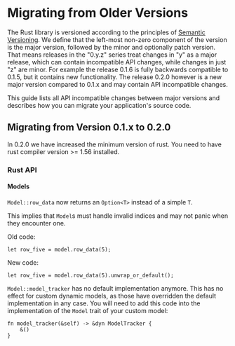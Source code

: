 # Migrating from Older Versions

The Rust library is versioned according to the principles of [Semantic Versioning](https://semver.org). We define that the left-most non-zero component of the version is the major version, followed by the minor and optionally patch version. That means releases in the "0.y.z" series treat changes in "y" as a major release, which can contain incompatible API changes, while changes in just "z" are minor. For example the release 0.1.6 is fully backwards compatible to 0.1.5, but it contains new functionality. The release 0.2.0 however is a new major version compared to 0.1.x and may contain API incompatible changes.

This guide lists all API incompatible changes between major versions and describes how you can migrate your application's source code.

## Migrating from Version 0.1.x to 0.2.0

In 0.2.0 we have increased the minimum version of rust. You need to have rust compiler version >= 1.56 installed.

### Rust API

#### Models

`Model::row_data` now returns an `Option<T>` instead of a simple `T`.

This implies that `Model`s must handle invalid indices and may not panic when they encounter one.

Old code:

```rust,ignore
let row_five = model.row_data(5);
```

New code:

```rust,ignore
let row_five = model.row_data(5).unwrap_or_default();
```

`Model::model_tracker` has no default implementation anymore. This has no effect for custom dynamic models, as
those have overridden the default implementation in any case. You will need to add this code into the implementation of the `Model` trait of your custom model:

```rust,ignore
fn model_tracker(&self) -> &dyn ModelTracker {
    &()
}
```
